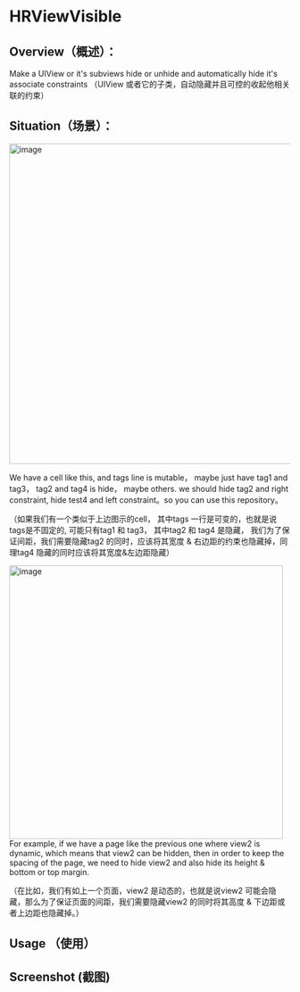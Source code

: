 # HRViewVisible
## Overview（概述）：
Make a UIView or it's subviews hide or unhide and automatically hide it's associate constraints 
（UIView 或者它的子类，自动隐藏并且可控的收起他相关联的约束）

## Situation（场景）：
<img width="574" alt="image" src="https://github.com/user-attachments/assets/75eeadba-65e3-4909-94d6-8d32cf282b95">

We have a cell like this, and tags line is mutable， maybe just have tag1 and tag3， tag2 and tag4 is hide， maybe others. we should hide tag2 and right constraint, hide test4 and left constraint。so you can use this repository。

（如果我们有一个类似于上边图示的cell， 其中tags 一行是可变的，也就是说tags是不固定的, 可能只有tag1 和 tag3， 其中tag2 和 tag4 是隐藏， 我们为了保证间距，我们需要隐藏tag2 的同时，应该将其宽度 & 右边距的约束也隐藏掉，同理tag4 隐藏的同时应该将其宽度&左边距隐藏）

<img width="490" alt="image" src="https://github.com/user-attachments/assets/014d3954-d088-4dea-865d-9309b25e4b49">
For example, if we have a page like the previous one where view2 is dynamic, which means that view2 can be hidden, then in order to keep the spacing of the page, we need to hide view2 and also hide its height & bottom or top margin.

（在比如，我们有如上一个页面，view2 是动态的，也就是说view2 可能会隐藏，那么为了保证页面的间距，我们需要隐藏view2 的同时将其高度 & 下边距或者上边距也隐藏掉。）

## Usage （使用）

## Screenshot (截图)


